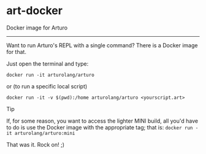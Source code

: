 # art-docker

Docker image for Arturo

----

Want to run Arturo's REPL with a single command? There is a Docker image for that.

Just open the terminal and type:

`docker run -it arturolang/arturo`

or (to run a specific local script)

`docker run -it -v $(pwd):/home arturolang/arturo <yourscript.art>`

> [!TIP]
> If, for some reason, you want to access the lighter MINI build, all you'd have to do is use the Docker image with the appropriate tag; that is:
> `docker run -it arturolang/arturo:mini`

That was it. Rock on! ;) 